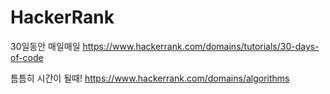 # HackerRank

30일동안 매일매일
https://www.hackerrank.com/domains/tutorials/30-days-of-code

틈틈히 시간이 될때!
https://www.hackerrank.com/domains/algorithms


